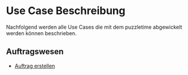 # Use Case Beschreibung
Nachfolgend werden alle Use Cases die mit dem puzzletime abgewickelt werden können beschrieben. 

## Auftragswesen

* [Auftrag erstellen](createorder.md)

